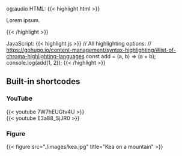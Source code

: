 ---
---

og:audio
HTML:
{{< highlight html >}}
<div>
  <p>Lorem ipsum.</p>
</div>
{{< /highlight >}}  

JavaScript:
{{< highlight js >}}
// All highlighting options:
// https://gohugo.io/content-management/syntax-highlighting/#list-of-chroma-highlighting-languages
const add = (a, b) => (a + b);
console.log(add(1, 2));
{{< /highlight >}}

## Built-in shortcodes

### YouTube
{{< youtube 7W7hEUGtv4U >}}  
{{< youtube E3a88_SjJR0 >}}

### Figure
{{< figure src="./images/kea.jpg" title="Kea on a mountain" >}}
